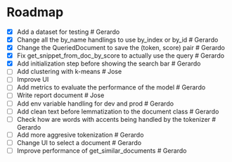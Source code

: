 # Roadmap
- [x] Add a dataset for testing # Gerardo
- [x] Change all the by_name handlings to use by_index or by_id # Gerardo
- [x] Change the QueriedDocument to save the (token, score) pair # Gerardo
- [x] Fix get_snippet_from_doc_by_score to actually use the query # Gerardo
- [x] Add initialization step before showing the search bar # Gerardo
- [ ] Add clustering with k-means # Jose
- [ ] Improve UI
- [ ] Add metrics to evaluate the performance of the model # Gerardo
- [ ] Write report document # Jose
- [ ] Add env variable handling for dev and prod # Gerardo
- [ ] Add clean text before lemmatization to the document class # Gerardo
- [ ] Check how are words with accents being handled by the tokenizer # Gerardo
- [ ] Add more aggresive tokenization # Gerardo
- [ ] Change UI to select a document # Gerardo
- [ ] Improve performance of get_similar_documents # Gerardo